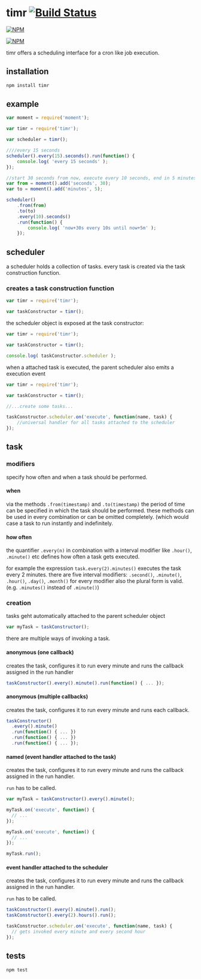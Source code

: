 # timr [![Build Status](https://travis-ci.org/seriousManual/timr.png)](https://travis-ci.org/seriousManual/timr)

[![NPM](https://nodei.co/npm/timr.png)](https://nodei.co/npm/timr/)

[![NPM](https://nodei.co/npm-dl/timr.png?months=3)](https://nodei.co/npm/timr/)

timr offers a scheduling interface for a cron like job execution.

## installation

````bash
npm install timr
````

## example
```javascript
var moment = require('moment');

var timr = require('timr');

var scheduler = timr();

////every 15 seconds
scheduler().every(15).seconds().run(function() {
    console.log( 'every 15 seconds' );
});

//start 30 seconds from now, execute every 10 seconds, end in 5 minutes from now
var from = moment().add('seconds', 30);
var to = moment().add('minutes', 5);

scheduler()
    .from(from)
    .to(to)
    .every(10).seconds()
    .run(function() {
        console.log( 'now+30s every 10s until now+5m' );
    });
```

## scheduler
a scheduler holds a collection of tasks. every task is created via the task construction function.

### creates a task construction function
```javascript
var timr = require('timr');

var taskConstructor = timr();
```

the scheduler object is exposed at the task constructor:
```javascript
var timr = require('timr');

var taskConstructor = timr();

console.log( taskConstructor.scheduler );
```

when a attached task is executed, the parent scheduler also emits a execution event
```javascript
var timr = require('timr');

var taskConstructor = timr();

//...create some tasks...

taskConstructor.scheduler.on('execute', function(name, task) {
    //universal handler for all tasks attached to the scheduler
});
```

## task

### modifiers
specify how often and when a task should be performed.

#### when
via the methods `.from(timestamp)` and `.to(timestamp)` the period of time can be specified in which the task should be performed.
these methods can be used in every combination or can be omitted completely. (which would case a task to run instantly and indefinitely.

#### how often
the quantifier `.every(n)` in combination with a interval modifier like `.hour()`, `.minute()` etc defines how often a task gets executed.

for example the expression `task.every(2).minutes()` executes the task every 2 minutes.
there are five interval modifiers: `.second()`, `.minute()`, `.hour()`, `.day()`, `.month()`
for every modifier also the plural form is valid. (e.g. `.minutes()` instead of `.minute()`)

### creation
tasks geht automatically attached to the parent scheduler object
```javascript
var myTask = taskConstructor();
```

there are multiple ways of invoking a task.

#### anonymous (one callback)
creates the task, configures it to run every minute and runs the callback assigned in the run handler
```javascript
taskConstructor().every().minute().run(function() { ... });
```

#### anonymous (multiple callbacks)
creates the task, configures it to run every minute and runs each callback.
```javascript
taskConstructor()
  .every().minute()
  .run(function() { ... })
  .run(function() { ... })
  .run(function() { ... });
```

#### named (event handler attached to the task)
creates the task, configures it to run every minute and runs the callback assigned in the run handler.

 `run` has to be called.
```javascript
var myTask = taskConstructor().every().minute();

myTask.on('execute', function() {
  // ...
});

myTask.on('execute', function() {
  // ...
});

myTask.run();
```

#### event handler attached to the scheduler
creates the task, configures it to run every minute and runs the callback assigned in the run handler.

 `run` has to be called.
```javascript
taskConstructor().every().minute().run();
taskConstructor().every(2).hours().run();

taskConstructor.scheduler.on('execute', function(name, task) {
  // gets invoked every minute and every second hour
});
```

## tests
`npm test`
